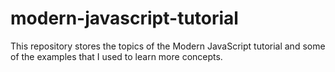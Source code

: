 # modern-javascript-tutorial
This repository stores the topics of the Modern JavaScript tutorial and some of the examples that I used to learn more concepts.
